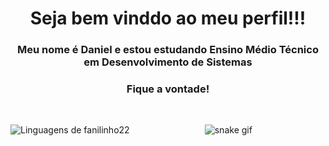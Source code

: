 <h1 align="center"> Seja bem vinddo ao meu perfil!!!</h1>

<div align="center">

 <h3> Meu nome é Daniel e estou estudando Ensino Médio Técnico em Desenvolvimento de Sistemas </h3>
 <h3>Fique a vontade!</h3>
  <br>
 
<img src="https://github-readme-stats.vercel.app/api/top-langs/?username=fanilinho22
&theme=github_dark&langs_count=10&custom_title=Minhas%20Linguagens&title_color=FFFFFF&text__color=FFFFFF&layout=compact&hide=jupyter%20notebook,portugol&exclude_repo=Portfolio-DS&card_width=290" alt="Linguagens de fanilinho22" align="left" />
![snake gif](https://github.com/fanilinho22/fanilinho22/blob/output/github-contribution-grid-snake.svg)
</div>

